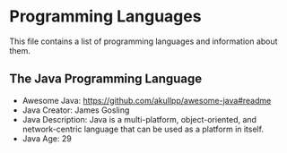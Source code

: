 # Programming Languages
This file contains a list of programming languages and information about them.

## The Java Programming Language
- Awesome Java: https://github.com/akullpp/awesome-java#readme
- Java Creator: James Gosling
- Java Description: Java is a multi-platform, object-oriented, and network-centric language that can be used as a platform in itself.
- Java Age: 29
